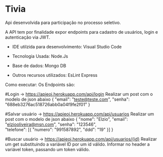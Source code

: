 # Tivia
Api desenvolvida para participação no processo seletivo.

A API tem por finalidade expor endpoints para cadastro de usuários, login e autenticação via JWT.

 - IDE utilzida para desenvolvimento:
        Visual Studio Code

 - Tecnologia Usada: 
        Node.Js

 - Base de dados:
        Mongo DB

 - Outros recursos utilizados:
        EsLint
        Express
        
 Como executar:
 Os Endpoints são:
 
 #Login -> https://apieoj.herokuapp.com/api/login
 Realizar um post com o modelo de json abaixo
 {
    "email": "teste@teste.com",
    "senha": "688eb3276ac518726abb0a04f9fe2f01"
 }
 
 #Salvar usuário -> https://apieoj.herokuapp.com/api/usuarios
 Realizar um post com o modelo de json abaixo
 {
    "nome": "Elzio",
    "email": "elziooliveira@msn.com",
    "senha": "123546",   
    "telefone": [{
      "numero": "991587892",
	     "ddd": "19"
	}]
}

#Buscar usuário -> https://apieoj.herokuapp.com/api/usuarios/{id}
Realizar um get substituindo a variável ID por um id válido.
Informar no header a variável token, passando um token válido.

